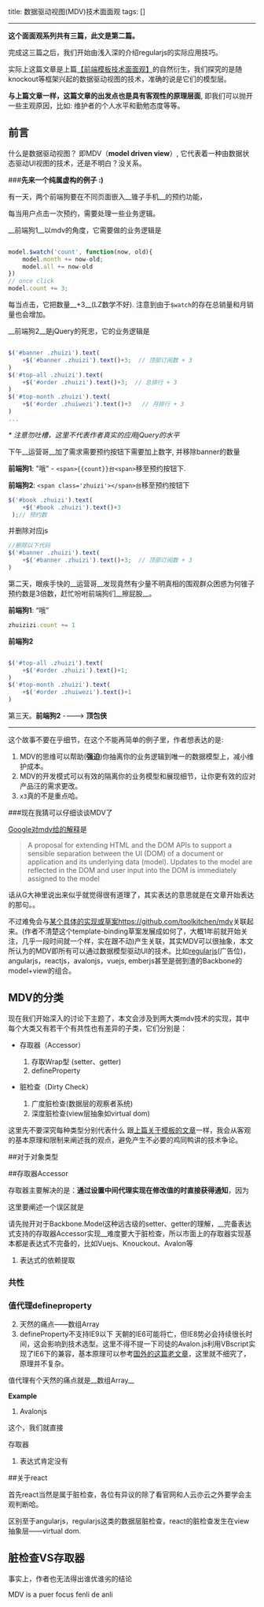title:  数据驱动视图(MDV)技术面面观
tags: []

---

__这个面面观系列共有三篇，此文是第二篇。__

完成这三篇之后，我们开始由浅入深的介绍regularjs的实际应用技巧。

实际上这篇文章是上篇[【前端模板技术面面观】](http://leeluolee.github.io/2014/10/10/template-engine/)的自然衍生，我们探究的是随knockout等框架兴起的数据驱动视图的技术，准确的说是它们的模型层。


__与上篇文章一样，这篇文章的出发点也是具有客观性的原理层面__, 即我们可以抛开一些主观原因，比如: 维护者的个人水平和勤勉态度等等。

## 前言

什么是数据驱动视图？ 即MDV（__model driven view__）, 它代表着一种由数据状态驱动UI视图的技术，还是不明白？没关系。

###__先来一个纯属虚构的例子 :)__

有一天，两个前端狗要在不同页面嵌入__锥子手机__的预约功能，

每当用户点击一次预约，需要处理一些业务逻辑。

__前端狗1__以mdv的角度，它需要做的业务逻辑是

```javascript

model.$watch('count', function(now, old){
	model.month += now-old;
	model.all += now-old
})
// once click
model.count += 3;
```
每当点击，它把数量__+3__(LZ数学不好). 注意到由于`$watch`的存在总销量和月销量也会增加。


__前端狗2__是jQuery的死忠，它的业务逻辑是

```javascript

$('#banner .zhuizi').text(
	+$('#banner .zhuizi').text()+3;  // 顶部订阅数 + 3
)
$('#top-all .zhuizi').text(
	+$('#order .zhuizi').text()+3;  // 总排行 + 3
)
$('#top-month .zhuizi').text(
	+$('#order .zhuiwezi').text()+3   // 月排行 + 3
)
...
```

_* 注意勿吐槽，这里不代表作者真实的应用jQuery的水平_

下午__运营哥__加了需求需要预约按钮下需要加上数字, 并移除banner的数量

__前端狗1__: "哦" -  `<span>{{count}}台<span>`移至预约按钮下.

__前端狗2__: `<span class='zhuizi'></span>台`移至预约按钮下

```javascript
$('#book .zhuizi').text(
	+$('#book .zhuizi').text()+3
 );// 预约数

```
并删除对应js
```javascript
//删除以下代码
$('#banner .zhuizi').text(
	+$('#banner .zhuizi').text()+3;  // 顶部订阅数 + 3
)
```

第二天，眼疾手快的__运营哥__发现竟然有少量不明真相的围观群众困惑为何锥子预约数是3倍数，赶忙吩咐前端狗们__擦屁股__。

__前端狗1__: “哦”
```javascript
zhuizizi.count += 1
```

__前端狗2__
```javascript

$('#top-all .zhuizi').text(
	+$('#order .zhuizi').text()+1;
)
$('#top-month .zhuizi').text(
	+$('#order .zhuiwezi').text()+1
)
```

第三天。__前端狗2__ ---->  __顶包侠__

-----------------------

这个故事不要在乎细节，在这个不能再简单的例子里，作者想表达的是:

1. MDV的思维可以帮助(__强迫__)你抽离你的业务逻辑到唯一的数据模型上，减小维护成本。
2. MDV的开发模式可以有效的隔离你的业务模型和展现细节，让你更有效的应对产品汪的需求更改。
3. `x3`真的不是重点哈。

###现在我猜可以仔细谈谈MDV了

[Google对mdv给的解释](http://mdv.googlecode.com/svn/trunk/docs/design_intro.html)是

> A proposal for extending HTML and the DOM APIs to support a sensible separation between the UI (DOM) of a document or application and its underlying data (model). Updates to the model are reflected in the DOM and user input into the DOM is immediately assigned to the model

话从G大神里说出来似乎就觉得很有道理了，其实表达的意思就是在文章开始表达的那句。。

不过难免会与[某个具体的实现或草案https://github.com/toolkitchen/mdv](https://github.com/toolkitchen/mdv)关联起来。(作者不清楚这个template-binding草案发展成如何了，大概1年前就开始关注，几乎一段时间就一个样，实在跟不动)产生关联，其实MDV可以很抽象，本文所认为的MDV即所有可以通过数据模型驱动UI的技术。比如[regularjs](http://github.com/regularjs/regular)(广告位)，angularjs，reactjs，avalonjs，vuejs, emberjs甚至是弱到渣的Backbone的model+view的组合。


## MDV的分类

现在我们开始深入的讨论下主题了，本文会涉及到两大类mdv技术的实现，其中每个大类又有若干个有共性也有差异的子类，它们分别是：

- 存取器（Accessor）
	1. 存取Wrap型 (setter、getter)
	2. defineProperty

- 脏检查（Dirty Check）
	1. 广度脏检查(数据层的观察者系统)
	2. 深度脏检查(view层抽象如virtual dom)

这里先不要深究每种类型分别代表什么
跟[上篇关于模板的文章]()一样，我会从客观的基本原理和限制来阐述我的观点，避免产生不必要的鸡同鸭讲的技术争论。


##对于对象类型

##存取器Accessor


存取器主要解决的是：__通过设置中间代理实现在修改值的时直接获得通知__，因为

这里要阐述一个误区就是

请先抛开对于Backbone.Model这种远古级的setter、getter的理解，__完备表达式支持的存取器Accessor实现__难度要大于脏检查，所以市面上的存取器实现基本都是表达式不完备的，比如Vuejs、Knouckout、Avalon等

1. 表达式的依赖提取

### 共性

###

### 值代理defineproperty


2. 天然的痛点——数组Array
3. defineProperty不支持IE9以下
	天朝的IE6可能将亡，但IE8势必会持续很长时间，这会影响到技术选型。这里不得不提一下司徒的Avalon.js利用VBscript实现了IE6下的兼容，基本原理可以参考[国外的这篇老文章]()，这里就不细究了，原理并不复杂。

值代理有个天然的痛点就是__数组Array__

__Example__

1. Avalonjs

这个，我们就直接


存取器

1. 表达式肯定没有

##关于react

首先react当然是属于脏检查，各位有异议的除了看官网和人云亦云之外要学会主观判断哈。

区别至于angularjs，regularjs这类的数据层脏检查，react的脏检查发生在view抽象层——virtual dom.



## 脏检查VS存取器

事实上，作者也无法得出谁优谁劣的结论





MDV is a puer focus fenli de anli
